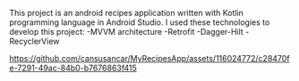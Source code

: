 


This project is an android recipes application   written with Kotlin programming language in Android Studio.
I used these technologies to develop this project:
-MVVM architecture
-Retrofit 
-Dagger-Hilt
-RecyclerView 



https://github.com/cansusancar/MyRecipesApp/assets/116024772/c28470fe-7291-49ac-84b0-b7676863f415

